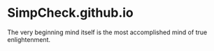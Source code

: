 # SimpCheck.github.io
The very beginning mind itself is the most accomplished mind of true enlightenment.
